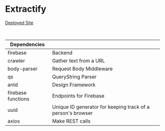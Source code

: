 # Extractify

[Deployed Site](https://extractify.vercel.app/)

<br>

| Dependencies        |                                                                     |
|---------------------|---------------------------------------------------------------------|
| firebase            | Backend                                                             |
| crawler             | Gather text from a URL                                              |
| body-parser         | Request Body Middleware                                             |
| qs                  | QueryString Parser                                                  |
| antd                | Design Framework                                                    |
| firebase functions  | Endpoints for Firebase                                              |
| uuid                | Unique ID generator for keeping track of a person's browser         |
| axios               | Make REST calls                                                     |
